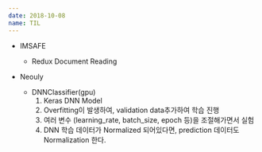 ```yaml
---
date: 2018-10-08
name: TIL
---
```


* IMSAFE
  * Redux Document Reading

* Neouly
  * DNNClassifier(gpu)
    1. Keras DNN Model
      1. Overfitting이 발생하여, validation data추가하여 학습 진행
      2. 여러 변수 (learning_rate, batch_size, epoch 등)을 조절해가면서 실험
      3. DNN 학습 데이터가 Normalized 되어있다면,  prediction 데이터도 Normalization 한다.